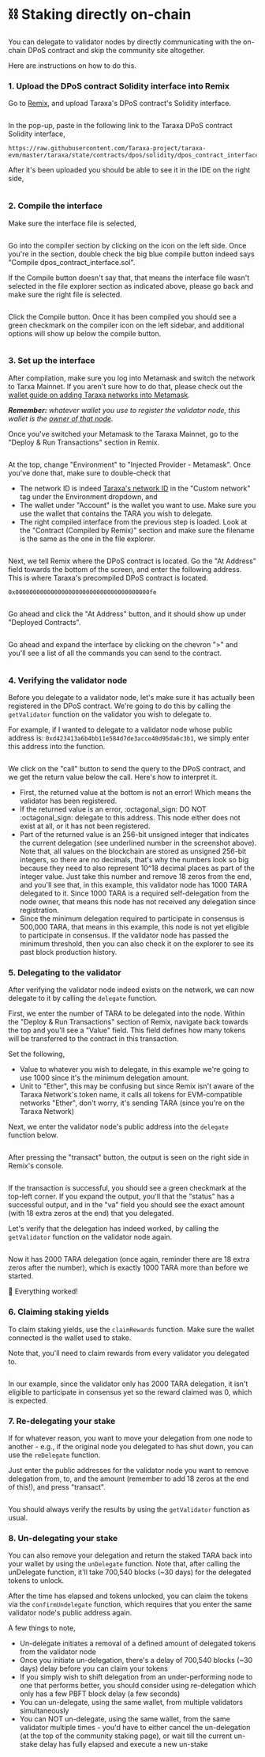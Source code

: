 # ⛓ Staking directly on-chain

You can delegate to validator nodes by directly communicating with the on-chain DPoS contract and skip the community site altogether.&#x20;

Here are instructions on how to do this.&#x20;



### 1.  Upload the DPoS contract Solidity interface into Remix

Go to [Remix](https://remix.ethereum.org/), and upload Taraxa's DPoS contract's Solidity interface.&#x20;

<figure><img src="../.gitbook/assets/image (13) (2) (1).png" alt=""><figcaption></figcaption></figure>

In the pop-up, paste in the following link to the Taraxa DPoS contract Solidity interface,&#x20;

```
https://raw.githubusercontent.com/Taraxa-project/taraxa-evm/master/taraxa/state/contracts/dpos/solidity/dpos_contract_interface.sol
```

After it's been uploaded you should be able to see it in the IDE on the right side,&#x20;

<figure><img src="../.gitbook/assets/image (5) (1).png" alt=""><figcaption></figcaption></figure>

### 2.  Compile the interface&#x20;

Make sure the interface file is selected,&#x20;

<figure><img src="../.gitbook/assets/image (29).png" alt=""><figcaption></figcaption></figure>

Go into the compiler section by clicking on the icon on the left side. Once you're in the section, double check the big blue compile button indeed says "Compile dpos\_contract\_interface.sol".&#x20;

If the Compile button doesn't say that, that means the interface file wasn't selected in the file explorer section as indicated above, please go back and make sure the right file is selected.&#x20;

<figure><img src="../.gitbook/assets/image (25).png" alt=""><figcaption></figcaption></figure>

Click the Compile button. Once it has been compiled you should see a green checkmark on the compiler icon on the left sidebar, and additional options will show up below the compile button.&#x20;

<figure><img src="../.gitbook/assets/image (1) (1).png" alt=""><figcaption></figcaption></figure>

### 3.  Set up the interface&#x20;

After compilation, make sure you log into Metamask and switch the network to Tarxa Mainnet. If you aren't sure how to do that, please check out the [wallet guide on adding Taraxa networks into Metamask](../become-a-validator/register-node-directly-on-chain.md).&#x20;

_**Remember:** whatever wallet you use to register the validator node, this wallet is the_ [_owner of that node_](staking-directly-on-chain.md#0.-important-wallet-used-to-register-a-node-is-the-owner-of-that-node)_._&#x20;

Once you've switched your Metamask to the Taraxa Mainnet, go to the "Deploy & Run Transactions" section in Remix.&#x20;

<figure><img src="../.gitbook/assets/image (22).png" alt=""><figcaption></figcaption></figure>

At the top, change "Environment" to "Injected Provider - Metamask". Once you've done that, make sure to double-check that&#x20;

* The network ID is indeed [Taraxa's network ID](../wallet/taraxas-network-connection-details.md) in the "Custom network" tag  under the Environment dropdown, and&#x20;
* The wallet under "Account" is the wallet you want to use. Make sure you use the wallet that contains the TARA you wish to delegate.&#x20;
* The right compiled interface from the previous step is loaded. Look at the "Contract (Compiled by Remix)" section and make sure the filename is the same as the one in the file explorer.&#x20;

<figure><img src="../.gitbook/assets/image (18).png" alt=""><figcaption></figcaption></figure>

Next, we tell Remix where the DPoS contract is located. Go the "At Address" field towards the bottom of the screen, and enter the following address. This is where Taraxa's precompiled DPoS contract is located.&#x20;

```
0x00000000000000000000000000000000000000fe
```

<figure><img src="../.gitbook/assets/image (3) (1).png" alt=""><figcaption></figcaption></figure>

Go ahead and click the "At Address" button, and it should show up under "Deployed Contracts".&#x20;

<figure><img src="../.gitbook/assets/image (28).png" alt=""><figcaption></figcaption></figure>

Go ahead and expand the interface by clicking on the chevron ">" and you'll see a list of all the commands you can send to the contract.&#x20;

<figure><img src="../.gitbook/assets/image (5) (2) (1) (1).png" alt=""><figcaption></figcaption></figure>

### 4.  Verifying the validator node

Before you delegate to a validator node, let's make sure it has actually been registered in the DPoS contract. We're going to do this by calling the `getValidator` function on the validator you wish to delegate to.&#x20;

For example, if I wanted to delegate to a validator node whose public address is: `0xd423413a6b4bb11e584d7de3acce40d95da6c3b1`, we simply enter this address into the function.&#x20;

<figure><img src="../.gitbook/assets/image (2) (3) (1).png" alt=""><figcaption></figcaption></figure>

We click on the "call" button to send the query to the DPoS contract, and we get the return value below the call. Here's how to interpret it.&#x20;

* First, the returned value at the bottom is not an error! Which means the validator has been registered.&#x20;
* If the returned value is an error, :octagonal\_sign: DO NOT :octagonal\_sign: delegate to this address. This node either does not exist at all, or it has not been registered.&#x20;
* Part of the returned value is an 256-bit unsigned integer that indicates the current delegation (see underlined number in the screenshot above). Note that, all values on the blockchain are stored as unsigned 256-bit integers, so there are no decimals, that's why the numbers look so big because they need to also represent 10^18 decimal places as part of the integer value. Just take this number and remove 18 zeros from the end, and you'll see that, in this example, this validator node has 1000 TARA delegated to it. Since 1000 TARA is a required self-delegation from the node owner, that means this node has not received any delegation since registration.&#x20;
* Since the minimum delegation required to participate in consensus is 500,000 TARA, that means in this example, this node is not yet eligible to participate in consensus. If the validator node has passed the minimum threshold, then you can also check it on the explorer to see its past block production history.&#x20;

### 5.  Delegating to the validator&#x20;

After verifying the validator node indeed exists on the network, we can now delegate to it by calling the `delegate` function.&#x20;

First, we enter the number of TARA to be delegated into the node. Within the "Deploy & Run Transactions" section of Remix, navigate back towards the top and you'll see a "Value" field. This field defines how many tokens will be transferred to the contract in this transaction.&#x20;

Set the following,&#x20;

* Value to whatever you wish to delegate, in this example we're going to use 1000 since it's the minimum delegation amount.&#x20;
* Unit to "Ether", this may be confusing but since Remix isn't aware of the Taraxa Network's token name, it calls all tokens for EVM-compatible networks "Ether", don't worry, it's sending TARA (since you're on the Taraxa Network)

Next, we enter the validator node's public address into the `delegate` function below. &#x20;

<figure><img src="../.gitbook/assets/image (12).png" alt=""><figcaption></figcaption></figure>

After pressing the "transact" button, the output is seen on the right side in Remix's console.&#x20;

<figure><img src="../.gitbook/assets/image (13) (2).png" alt=""><figcaption></figcaption></figure>

If the transaction is successful, you should see a green checkmark at the top-left corner. If you expand the output, you'll that the "status" has a successful output, and in the "va" field you should see the exact amount (with 18 extra zeros at the end) that you delegated.&#x20;

Let's verify that the delegation has indeed worked, by calling the `getValidator` function on the validator node again.&#x20;

&#x20;

<figure><img src="../.gitbook/assets/image (8) (1).png" alt=""><figcaption></figcaption></figure>

Now it has 2000 TARA delegation (once again, reminder there are 18 extra zeros after the number), which is exactly 1000 TARA more than before we started.&#x20;

:tada: Everything worked!&#x20;



### 6.  Claiming staking yields

To claim staking yields, use the `claimRewards` function. Make sure the wallet connected is the wallet used to stake.&#x20;

Note that, you'll need to claim rewards from every validator you delegated to.&#x20;

<figure><img src="../.gitbook/assets/image (31).png" alt=""><figcaption></figcaption></figure>

In our example, since the validator only has 2000 TARA delegation, it isn't eligible to participate in consensus yet so the reward claimed was 0, which is expected.&#x20;



### 7.  Re-delegating your stake

If for whatever reason, you want to move your delegation from one node to another - e.g., if the original node you delegated to has shut down, you can use the `reDelegate`  function.&#x20;

Just enter the public addresses for the validator node you want to remove delegation from, to, and the amount (remember to add 18 zeros at the end of this!), and press "transact".&#x20;

<figure><img src="../.gitbook/assets/image (7) (2).png" alt=""><figcaption></figcaption></figure>

You should always verify the results by using the `getValidator` function as usual.&#x20;

### 8.  Un-delegating your stake

You can also remove your delegation and return the staked TARA back into your wallet by using the     `unDelegate` function. Note that, after calling the unDelegate function, it'll take 700,540 blocks (\~30 days) for the delegated tokens to unlock.&#x20;

After the time has elapsed and tokens unlocked, you can claim the tokens via the `confirmUndelegate` function, which requires that you enter the same validator node's public address again.&#x20;

A few things to note,&#x20;

* Un-delegate initiates a removal of a defined amount of delegated tokens from the validator node
* Once you initiate un-delegation, there's a delay of 700,540 blocks (\~30 days) delay before you can claim your tokens
* If you simply wish to shift delegation from an under-performing node to one that performs better, you should consider using re-delegation which only has a few PBFT block delay (a few seconds)
* You can un-delegate, using the same wallet, from multiple validators simultaneously&#x20;
* You can NOT un-delegate, using the same wallet, from the same validator multiple times - you'd have to either cancel the un-delegation (at the top of the community staking page), or wait till the current un-stake delay has fully elapsed and execute a new un-stake



<figure><img src="../.gitbook/assets/image (4) (3).png" alt=""><figcaption></figcaption></figure>

